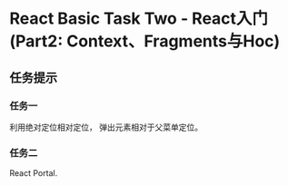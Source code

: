 # React Basic Task Two - React入门(Part2: Context、Fragments与Hoc)

## 任务提示
### 任务一
利用绝对定位相对定位， 弹出元素相对于父菜单定位。

### 任务二
React Portal.
